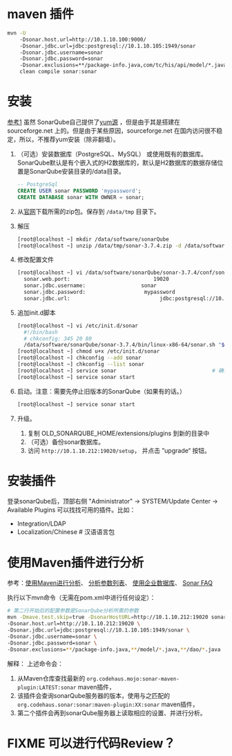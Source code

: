 
# maven 插件

```bash
mvn -U
    -Dsonar.host.url=http://10.1.10.100:9000/
    -Dsonar.jdbc.url=jdbc:postgresql://10.1.10.105:1949/sonar
    -Dsonar.jdbc.username=sonar
    -Dsonar.jdbc.password=sonar
    -Dsonar.exclusions=**/package-info.java,com/tc/his/api/model/*.java,com/tc/his/provider/dao/*.java
    clean compile sonar:sonar
```

# 安装
[参考1](http://docs.codehaus.org/display/SONAR/Installing)
虽然 SonarQube自己提供了[yum源](http://sonar-pkg.sourceforge.net/)   ，但是由于其是搭建在 sourceforge.net 上的。但是由于某些原因，sourceforge.net 在国内访问很不稳定，所以，不推荐yum安装（除非翻墙）。

1. （可选）安装数据库（PostgreSQL、MySQL） 或使用既有的数据库。
    SonarQube默认是有个嵌入式的H2数据库的，默认是H2数据库的数据存储位置是SonarQube安装目录的/data目录。

    ```sql
    -- PostgreSql
    CREATE USER sonar PASSWORD 'mypassword';
    CREATE DATABASE sonar WITH OWNER = sonar;
    ```
1. 从[官网](http://www.sonarqube.org/downloads/)下载所需的zip包。保存到 `/data/tmp` 目录下。
1. 解压

    ```bash
    [root@localhost ~] mkdir /data/software/sonarQube
    [root@localhost ~] unzip /data/tmp/sonar-3.7.4.zip -d /data/software/sonarQube/
    ```
1. 修改配置文件

    ```bash
    [root@localhost ~] vi /data/software/sonarQube/sonar-3.7.4/conf/sonar.properties
      sonar.web.port:                           19020
      sonar.jdbc.username:                  sonar
      sonar.jdbc.password:                   mypassword
      sonar.jdbc.url:                             jdbc:postgresql://10.1.10.105:1949/sonar
    ```
1. 追加init.d脚本

    ```bash
    [root@localhost ~] vi /etc/init.d/sonar
      #!/bin/bash
      # chkconfig: 345 20 80
      /data/software/sonarQube/sonar-3.7.4/bin/linux-x86-64/sonar.sh "$@"
    [root@localhost ~] chmod u+x /etc/init.d/sonar
    [root@localhost ~] chkconfig --add sonar
    [root@localhost ~] chkconfig --list sonar
    [root@localhost ~] service sonar                               # 确认脚本是否成功
    [root@localhost ~] service sonar start
    ```
1. 启动。注意：需要先停止旧版本的SonarQube（如果有的话。）

    ```bash
    [root@localhost ~] service sonar start
    ```
1. 升级。
    1. 复制 OLD_SONARQUBE_HOME/extensions/plugins 到新的目录中
    1. （可选）备份sonar数据库。
    1. 访问 `http://10.1.10.212:19020/setup`， 并点击 ”upgrade“ 按钮。

# 安装插件
登录sonarQube后，顶部右侧 "Administrator" -> SYSTEM/Update Center -> Available Plugins 可以找找可用的插件。比如：

* Integration/LDAP
* Localization/Chinese # 汉语语言包

# 使用Maven插件进行分析

参考：[使用Maven进行分析](http://docs.codehaus.org/display/SONAR/Analyzing+with+Maven)、
[分析参数列表](http://docs.codehaus.org/display/SONAR/Analysis+Parameters)、
[使用企业数据库](http://mojo.codehaus.org/sonar-maven-plugin/examples/use-enterprise-database.html)、
[Sonar FAQ](http://docs.codehaus.org/display/SONAR/Frequently+Asked+Questions#FrequentlyAskedQuestions-Analysis)

执行以下mvn命令（无需在pom.xml中进行任何设定）：

```bash
# 第二行开始后的配置参数是SonarQube分析所需的参数
mvn -Dmave.test.skip=true -DsonarHostURL=http://10.1.10.212:19020 sonar:sonar \
-Dsonar.host.url=http://10.1.10.212:19020 \
-Dsonar.jdbc.url=jdbc:postgresql://10.1.10.105:1949/sonar \
-Dsonar.jdbc.username=sonar \
-Dsonar.jdbc.password=sonar \
-Dsonar.exclusions=**/package-info.java,**/model/*.java,**/dao/*.java
```
解释： 上述命令会：

1. 从Maven仓库查找最新的 `org.codehaus.mojo:sonar-maven-plugin:LATEST:sonar`  maven插件，
1. 该插件会查询sonarQube服务器的版本，使用与之匹配的 `org.codehaus.sonar:sonar:maven-plugin:XX:sonar` maven插件，
1. 第二个插件会再到sonarQube服务器上读取相应的设置、并进行分析。



# FIXME 可以进行代码Review？